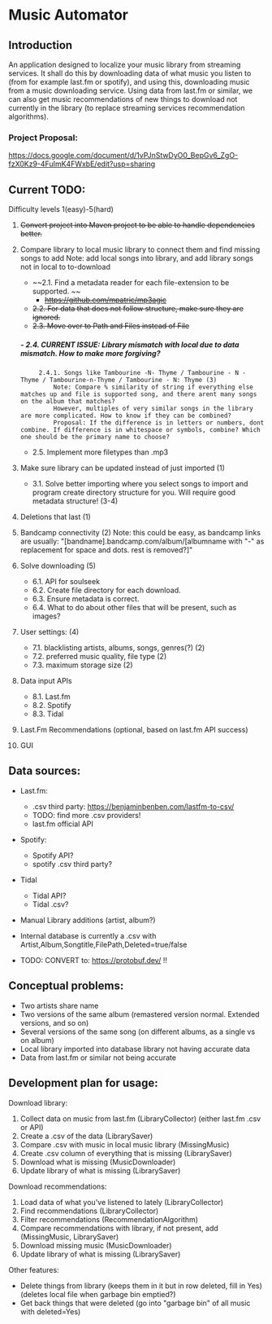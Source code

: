# Music Automator
## Introduction
An application designed to localize your music library from streaming services. 
It shall do this by downloading data of what music you listen to (from for example last.fm or spotify),
and using this, downloading music from a music downloading service. Using data from last.fm or similar, 
we can also get music recommendations of new things to download not currently in the library (to replace
streaming services recommendation algorithms). 

### Project Proposal:
https://docs.google.com/document/d/1vPJnStwDyO0_BepGv6_ZgO-fzX0Kz9-4FuImK4FWxbE/edit?usp=sharing

## Current TODO:
Difficulty levels 1(easy)-5(hard)
1. ~~Convert project into Maven project to be able to handle dependencies better.~~
2. Compare library to local music library to connect them and find missing songs to add
    Note: add local songs into library, and add library songs not in local to to-download
    - ~~2.1. Find a metadata reader for each file-extension to be supported. ~~
        - ~~https://github.com/mpatric/mp3agic~~
    - ~~2.2. For data that does not follow structure, make sure they are ignored.~~
    - ~~2.3. Move over to Path and Files instead of File~~
    ##### - 2.4. CURRENT ISSUE: Library mismatch with local due to data mismatch. How to make more forgiving?
                
            2.4.1. Songs like Tambourine -N- Thyme / Tambourine - N - Thyme / Tambourine-n-Thyme / Tambourine - N: Thyme (3)
                Note: Compare % similarity of string if everything else matches up and file is supported song, and there arent many songs on the album that matches?
                However, multiples of very similar songs in the library are more complicated. How to know if they can be combined? 
                Proposal: If the difference is in letters or numbers, dont combine. If difference is in whitespace or symbols, combine? Which one should be the primary name to choose?
    - 2.5. Implement more filetypes than .mp3
3. Make sure library can be updated instead of just imported (1)
     - 3.1. Solve better importing where you select songs to import and program create directory 
     structure for you. Will require good metadata structure! (3-4)
4. Deletions that last (1)
5. Bandcamp connectivity (2) 
    Note: this could be easy, as bandcamp links are usually:
        "[bandname].bandcamp.com/album/[albumname with "-" as replacement for space and dots. rest is removed?]"
6. Solve downloading (5)
    - 6.1. API for soulseek
    - 6.2. Create file directory for each download. 
    - 6.3. Ensure metadata is correct.
    - 6.4. What to do about other files that will be present, such as images?
7. User settings: (4)
    - 7.1. blacklisting artists, albums, songs, genres(?) (2)
    - 7.2. preferred music quality, file type (2)
    - 7.3. maximum storage size (2)
8. Data input APIs 
    - 8.1. Last.fm
    - 8.2. Spotify
    - 8.3. Tidal
9. Last.Fm Recommendations (optional, based on last.fm API success)
10. GUI

## Data sources:
- Last.fm:
    - .csv third party: https://benjaminbenben.com/lastfm-to-csv/
    - TODO: find more .csv providers!
    - last.fm official API
- Spotify:
    - Spotify API?
    - spotify .csv third party?
- Tidal 
    - Tidal API?
    - Tidal .csv?
- Manual Library additions (artist, album?)

- Internal database is currently a .csv with Artist,Album,Songtitle,FilePath,Deleted=true/false
- TODO: CONVERT to: https://protobuf.dev/ !!

## Conceptual problems: 
- Two artists share name
- Two versions of the same album (remastered version normal. Extended versions, and so on)
- Several versions of the same song (on different albums, as a single vs on album)
- Local library imported into database library not having accurate data 
- Data from last.fm or similar not being accurate

## Development plan for usage:

Download library:
1. Collect data on music from last.fm (LibraryCollector) (either last.fm .csv or API)
2. Create a .csv of the data (LibrarySaver)
3. Compare .csv with music in local music library (MissingMusic)
4. Create .csv column of everything that is missing (LibrarySaver)
7. Download what is missing (MusicDownloader)
8. Update library of what is missing (LibrarySaver)

Download recommendations:
1. Load data of what you've listened to lately (LibraryCollector)
2. Find recommendations (LibraryCollector)
3. Filter recommendations (RecommendationAlgorithm)
3. Compare recommendations with library, if not present, add (MissingMusic, LibrarySaver)
4. Download missing music (MusicDownloader)
5. Update library of what is missing (LibrarySaver)

Other features:
- Delete things from library (keeps them in it but in row deleted, fill in Yes) (deletes local file when garbage bin emptied?)
- Get back things that were deleted (go into "garbage bin" of all music with deleted=Yes)
